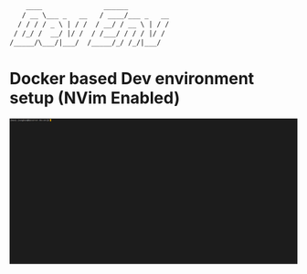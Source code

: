 ```
    ____               ______
   / __ \___ _   __   / ____/___ _   __
  / / / / _ \ | / /  / __/ / __ \ | / /
 / /_/ /  __/ |/ /  / /___/ / / / |/ /
/_____/\___/|___/  /_____/_/ /_/|___/

```

# Docker based Dev environment setup (NVim Enabled)
![Docker based Dev environment setup (NVim Enabled)](https://github.com/ksungkeun84/dev-env/blob/master/dev-env-demo.gif)

